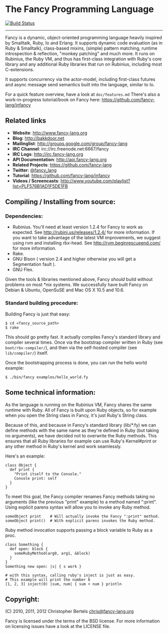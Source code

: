 # The Fancy Programming Language

[![Build Status](https://secure.travis-ci.org/bakkdoor/fancy.png)](http://travis-ci.org/bakkdoor/fancy)

----------------------------------------------------------------------

Fancy is a dynamic, object-oriented programming language heavily
inspired by Smalltalk, Ruby, Io and Erlang. It supports dynamic code
evaluation (as in Ruby & Smalltalk), class-based mixins, (simple)
pattern matching, runtime introspection & reflection, "monkey
patching" and much more. It runs on Rubinius, the Ruby VM, and thus
has first-class integration with Ruby's core library and any
additional Ruby libraries that run on Rubinius, including most
C-extensions.

It supports concurrency via the actor-model, including first-class
futures and async message send semantics built into the language,
similar to Io.

For a quick feature overview, have a look at `doc/features.md`
There's also a work-in-progress tutorial/book on Fancy here:
https://github.com/fancy-lang/infancy

## Related links
* **Website**: http://www.fancy-lang.org
* **Blog**: http://bakkdoor.net
* **Mailinglist**: http://groups.google.com/group/fancy-lang
* **IRC Channel**: irc://irc.freenode.net:6667/fancy
* **IRC Logs**: http://irc.fancy-lang.org
* **API Documentation**: http://api.fancy-lang.org
* **Related Projects**: https://github.com/fancy-lang
* **Twitter**: [@fancy_lang](https://twitter.com/#!/fancy_lang)
* **Tutorial**: https://github.com/fancy-lang/infancy
* **Videos / Screencasts**: http://www.youtube.com/playlist?list=PLF576B1AD1F5DE1FB

## Compiling / Installing from source:
### Dependencies:
- Rubinius.
  You'll need at least version 1.2.4 for Fancy to work as expected.
  See http://rubini.us/releases/1.2.4/ for more information.
  If you want to take advantage of the latest VM improvements, we
  suggest using rvm and installing rbx-head.
  See http://rvm.beginrescueend.com/ for more information.
- Rake.
- GNU Bison ( version 2.4 and higher otherwise you will get a Segmentation fault ).
- GNU Flex.

Given the tools & libraries mentioned above, Fancy _should_ build without problems
on most *nix systems. We successfully have built Fancy on Debian & Ubuntu, OpenSuSE
and Mac OS X 10.5 and 10.6.

### Standard building procedure:
Building Fancy is just that easy:

    $ cd <fancy_source_path>
    $ rake

This should go pretty fast. It actually compiles Fancy's standard
library and compiler several times. Once via the bootstrap compiler
written in Ruby (see `boot/rbx-compiler/`), and then via the self-hosted
compiler (see `lib/compiler/`) itself.

Once the bootstrapping process is done, you can run the hello world example:

    $ ./bin/fancy examples/hello_world.fy

## Some technical information:
As the language is running on the Rubinius VM, Fancy shares the same
runtime with Ruby. All of Fancy is built upon Ruby objects, so for
example when you open the String class in Fancy, it's just Ruby's
String class.

Because of this, and because in Fancy's standard library (lib/*.fy) we
can define methods with the same name as they're defined in Ruby (but
taking no arguments), we have decided not to overwrite the Ruby
methods.
This ensures that all Ruby libraries for example can use Ruby's
Kernel#print or any other method in Ruby's kernel and work seamlessly.

Here's an example:

```fancy
class Object {
  def print {
    "Print itself to the Console."
    Console print: self
  }
}
```

To meet this goal, the Fancy compiler renames Fancy methods taking no
arguments (like the previous "print" example) to a method named
":print". Using explicit parens syntax will allow you to invoke any
Ruby method.

```fancy
someObject print    # Will actually invoke the Fancy ":print" method.
someObject print()  # With explicit parens invokes the Ruby method.
```

Ruby method invocation supports passing a block variable to Ruby as a proc.

```fancy
class Something {
  def open: block {
    someRubyMethod(arg0, arg1, &block)
  }
}
Something new open: |s| { s work }

# with this syntax, calling ruby's inject is just as easy.
# This example will print the number 6
[1, 2, 3] inject(0) |sum, num| { sum + num } println
```

## Copyright:
(C) 2010, 2011, 2012 Christopher Bertels <chris@fancy-lang.org>

Fancy is licensed under the terms of the BSD license. For more
information on licensing issues have a look at the LICENSE file.
